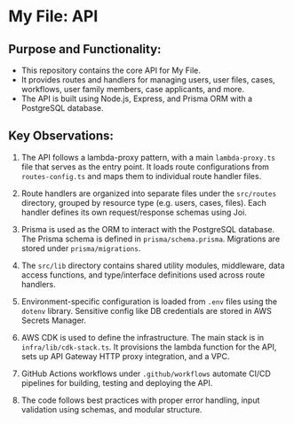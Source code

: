 # My File: API

## Purpose and Functionality:

- This repository contains the core API for My File.
- It provides routes and handlers for managing users, user files, cases, workflows, user family members, case applicants, and more.
- The API is built using Node.js, Express, and Prisma ORM with a PostgreSQL database.

## Key Observations:

1. The API follows a lambda-proxy pattern, with a main `lambda-proxy.ts` file that serves as the entry point. It loads route configurations from `routes-config.ts` and maps them to individual route handler files.

2. Route handlers are organized into separate files under the `src/routes` directory, grouped by resource type (e.g. users, cases, files). Each handler defines its own request/response schemas using Joi.

3. Prisma is used as the ORM to interact with the PostgreSQL database. The Prisma schema is defined in `prisma/schema.prisma`. Migrations are stored under `prisma/migrations`.

4. The `src/lib` directory contains shared utility modules, middleware, data access functions, and type/interface definitions used across route handlers.

5. Environment-specific configuration is loaded from `.env` files using the `dotenv` library. Sensitive config like DB credentials are stored in AWS Secrets Manager.

6. AWS CDK is used to define the infrastructure. The main stack is in `infra/lib/cdk-stack.ts`. It provisions the lambda function for the API, sets up API Gateway HTTP proxy integration, and a VPC.

7. GitHub Actions workflows under `.github/workflows` automate CI/CD pipelines for building, testing and deploying the API.

8. The code follows best practices with proper error handling, input validation using schemas, and modular structure.
